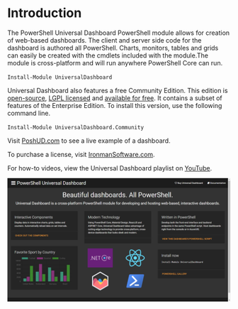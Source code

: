 # Introduction

The PowerShell Universal Dashboard PowerShell module allows for creation of web-based dashboards. The client and server side code for the dashboard is authored all PowerShell. Charts, monitors, tables and grids can easily be created with the cmdlets included with the module.The module is cross-platform and will run anywhere PowerShell Core can run.

`Install-Module UniversalDashboard`

Universal Dashboard also features a free Community Edition. This edition is [open-source](https://github.com/ironmansoftware/universal-dashboard), [LGPL licensed](https://github.com/ironmansoftware/universal-dashboard/blob/master/LICENSE) and [available for free](https://www.powershellgallery.com/packages/UniversalDashboard.Community). It contains a subset of features of the Enterprise Edition. To install this version, use the following command line. 

`Install-Module UniversalDashboard.Community`

Visit [PoshUD.com](http://www.poshud.com) to see a live example of a dashboard.

To purchase a license, visit [IronmanSoftware.com](https://ironmansoftware.com).

For how-to videos, view the Universal Dashboard playlist on [YouTube](https://www.youtube.com/playlist?list=PL-0mHH7DlSiSZ4ozleNTUSXNkF6dlySVz).

![](.gitbook/assets/podhud.png)

